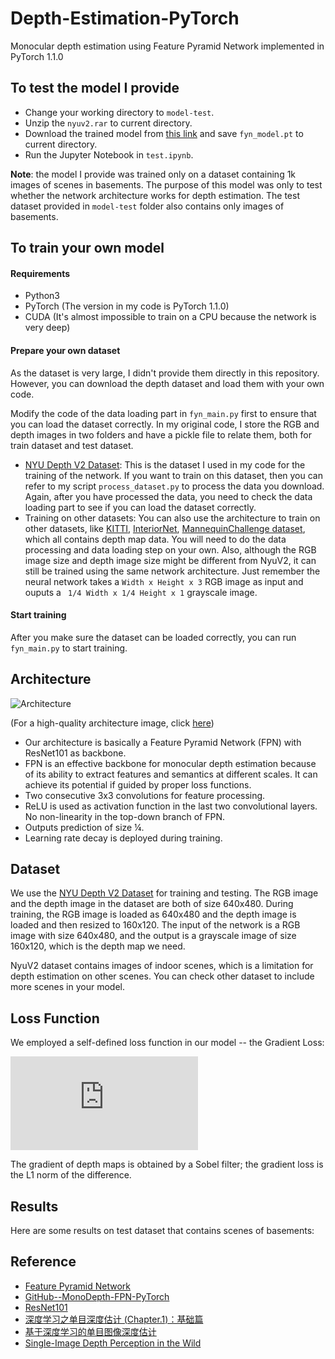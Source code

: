 # Depth-Estimation-PyTorch
Monocular depth estimation using Feature Pyramid Network implemented in PyTorch 1.1.0

## To test the model I provide
- Change your working directory to ```model-test```.
- Unzip the ```nyuv2.rar``` to current directory.
- Download the trained model from [this link]() and save ```fyn_model.pt``` to current directory.
- Run the Jupyter Notebook in ```test.ipynb```.

**Note**: the model I provide was trained only on a dataset containing 1k images of scenes in basements. The purpose of this model was only to test whether the network architecture works for depth estimation. The test dataset provided in ```model-test``` folder also contains only images of basements.

## To train your own model
#### Requirements
- Python3
- PyTorch (The version in my code is PyTorch 1.1.0)
- CUDA (It's almost impossible to train on a CPU because the network is very deep)
#### Prepare your own dataset
As the dataset is very large, I didn't provide them directly in this repository. However, you can download the depth dataset and load them with your own code.

Modify the code of the data loading part in ```fyn_main.py``` first to ensure that you can load the dataset correctly. In my original code, I store the RGB and depth images in two folders and have a pickle file to relate them, both for train dataset and test dataset.

- [NYU Depth V2 Dataset](https://cs.nyu.edu/~silberman/datasets/nyu_depth_v2.html): This is the dataset I used in my code for the training of the network. If you want to train on this dataset, then you can refer to my script ```process_dataset.py``` to process the data you download. Again, after you have processed the data, you need to check the data loading part to see if you can load the dataset correctly.
- Training on other datasets: You can also use the architecture to train on other datasets, like [KITTI](http://www.cvlibs.net/datasets/kitti/eval_depth.php?benchmark=depth_prediction), [InteriorNet](https://interiornet.org/), [MannequinChallenge dataset](https://mannequin-depth.github.io/), which all contains depth map data. You will need to do the data processing and data loading step on your own. Also, although the RGB image size and depth image size might be different from NyuV2, it can still be trained using the same network architecture. Just remember the neural network takes a ```Width x Height x 3``` RGB image as input and ouputs a ``` 1/4 Width x 1/4 Height x 1``` grayscale image.
#### Start training
After you make sure the dataset can be loaded correctly, you can run ```fyn_main.py``` to start training.

## Architecture

![Architecture](https://upload-images.jianshu.io/upload_images/10634927-deef700b189634b9.jpg?imageMogr2/auto-orient/strip%7CimageView2/2/w/1240)

(For a high-quality architecture image, click [here](_v_images/20191101082005244_15658.jpg))

- Our architecture is basically a Feature Pyramid Network (FPN) with ResNet101 as backbone.
- FPN is an effective backbone for monocular depth estimation because of its ability to extract features and semantics at different scales. It can achieve its potential if guided by proper loss functions.
- Two consecutive 3x3 convolutions for feature processing.
- ReLU is used as activation function in the last two convolutional layers. No non-linearity in the top-down branch of FPN.
- Outputs prediction of size ¼.
- Learning rate decay is deployed during training.

## Dataset
We use the [NYU Depth V2 Dataset](https://cs.nyu.edu/~silberman/datasets/nyu_depth_v2.html) for training and testing. The RGB image and the depth image in the dataset are both of size 640x480. During training, the RGB image is loaded as 640x480 and the depth image is loaded and then resized to 160x120. The input of the network is a RGB image with size 640x480, and the output is a grayscale image of size 160x120, which is the depth map we need.

NyuV2 dataset contains images of indoor scenes, which is a limitation for depth estimation on other scenes. You can check other dataset to include more scenes in your model.

## Loss Function
We employed a self-defined loss function in our model -- the Gradient Loss:

![img](https://latex.codecogs.com/gif.latex?L_%7B%5Ctextup%7Bgrad%7D%7D%20%3D%20%5Cfrac%7B1%7D%7Bn%7D%20%5Csum_%7Bi%3D1%7D%5E%7Bn%7D%20%5Cbig%7C%5Cbig%7C%20%5Cnabla%20%5Ctextbf%7Bd%7D%20-%20%5Cnabla%20%5Ctextbf%7Bp%7D%20%5Cbig%7C%5Cbig%7C_1)

The gradient of depth maps is obtained by a Sobel filter; the gradient loss is the L1 norm of the difference.

## Results
Here are some results on test dataset that contains scenes of basements:

## Reference
- [Feature Pyramid Network](https://arxiv.org/abs/1612.03144)
- [GitHub--MonoDepth-FPN-PyTorch](https://github.com/xanderchf/MonoDepth-FPN-PyTorch)
- [ResNet101](http://ethereon.github.io/netscope/#/gist/b21e2aae116dc1ac7b50)
- [深度学习之单目深度估计 (Chapter.1)：基础篇](https://zhuanlan.zhihu.com/p/29864012)
- [基于深度学习的单目图像深度估计](https://www.cnblogs.com/jukan/p/10151898.html)
- [Single-Image Depth Perception in the Wild](http://www-personal.umich.edu/~wfchen/depth-in-the-wild/)